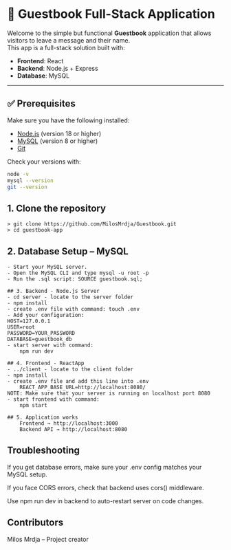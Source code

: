 # 📖 Guestbook Full-Stack Application

Welcome to the simple but functional **Guestbook** application that allows visitors to leave a message and their name.  
This app is a full-stack solution built with:

- **Frontend**: React
- **Backend**: Node.js + Express
- **Database**: MySQL

---

## ✅ Prerequisites

Make sure you have the following installed:

- [Node.js](https://nodejs.org/) (version 18 or higher)
- [MySQL](https://dev.mysql.com/) (version 8 or higher)
- [Git](https://git-scm.com/)

Check your versions with:

```bash
node -v
mysql --version
git --version
```

## 1. Clone the repository

```
> git clone https://github.com/MilosMrdja/Guestbook.git
> cd guestbook-app
```

## 2. Database Setup – MySQL

```
- Start your MySQL server.
- Open the MySQL CLI and type mysql -u root -p
- Run the .sql script: SOURCE guestbook.sql;
```

```
## 3. Backend - Node.js Server
- cd server - locate to the server folder
- npm install
- create .env file with command: touch .env
- Add your configuration:
HOST=127.0.0.1
USER=root
PASSWORD=YOUR_PASSWORD
DATABASE=guestbook_db
- start server with command:
    npm run dev
```

```
## 4. Frontend - ReactApp
- ../client - locate to the client folder
- npm install
- create .env file and add this line into .env
    REACT_APP_BASE_URL=http://localhost:8080/
NOTE: Make sure that your server is running on localhost port 8080
- start frontend with command:
    npm start
```

```
## 5. Application works
    Frontend → http://localhost:3000
    Backend API → http://localhost:8080
```

## Troubleshooting

If you get database errors, make sure your .env config matches your MySQL setup.

If you face CORS errors, check that backend uses cors() middleware.

Use npm run dev in backend to auto-restart server on code changes.

## Contributors

Milos Mrdja – Project creator
